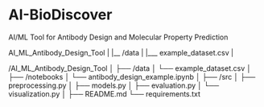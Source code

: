 # AI-BioDiscover
AI/ML Tool for Antibody Design and Molecular Property Prediction

AI_ML_Antibody_Design_Tool
|
|__ /data
|    |___ example_dataset.csv
|

/AI_ML_Antibody_Design_Tool
│
├── /data
│   └── example_dataset.csv
│
├── /notebooks
│   └── antibody_design_example.ipynb
│
├── /src
│   ├── preprocessing.py
│   ├── models.py
│   ├── evaluation.py
│   └── visualization.py
│
├── README.md
└── requirements.txt
